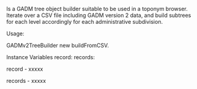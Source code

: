 Is a GADM tree object builder suitable to be used in a toponym browser. Iterate over a CSV file including GADM version 2 data, and build subtrees for each level accordingly for each administrative subdivision.

Usage:

GADMv2TreeBuilder new buildFromCSV.

Instance Variables
	record:		<Object>
	records:		<Object>

record
	- xxxxx

records
	- xxxxx
